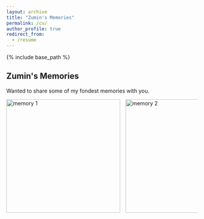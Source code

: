 ```yaml
---
layout: archive
title: "Zumin's Memories"
permalink: /cv/
author_profile: true
redirect_from:
  - /resume
---
```


{% include base_path %}

## Zumin's Memories
Wanted to share some of my fondest memories with you.

<div class="image-gallery">
  <div class="image-container">
    <img src="https://raw.githubusercontent.com/zumin-chen/Zumin-Chen/master/images/img1.png" alt="memory 1">
    <img src="https://raw.githubusercontent.com/zumin-chen/Zumin-Chen/master/images/img2.png" alt="memory 2">
    <img src="https://raw.githubusercontent.com/zumin-chen/Zumin-Chen/master/images/img3.png" alt="memory 3">
    <img src="https://raw.githubusercontent.com/zumin-chen/Zumin-Chen/master/images/img4.png" alt="memory 4">
    <img src="https://raw.githubusercontent.com/zumin-chen/Zumin-Chen/master/images/img5.png" alt="memory 5">
  </div>
</div>

<style>
  .image-gallery {
    overflow-x: scroll;
    white-space: nowrap;
  }

  .image-container img {
    width: 300px;
    margin-right: 10px;
    display: inline-block;
  }
</style>


